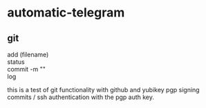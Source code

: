 # automatic-telegram
## git
add (filename)<br>
status<br>
commit -m ""<br>
log<br>

this is a test of git functionality with github and yubikey pgp signing commits / ssh authentication with the pgp auth key.